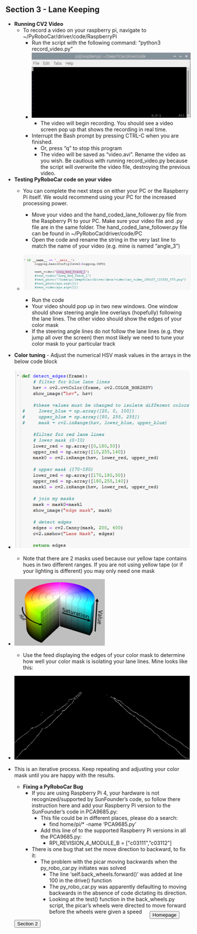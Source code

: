 
## Section 3 - Lane Keeping
  * **Running CV2 Video**
    - To record a video on your raspberry pi, navigate to ~/PyRoboCar/driver/code/RaspberryPi
      - Run the script with the following command: “python3 record_video.py”
      - ![](images/sec3image2.PNG)
        - The video will begin recording.  You should see a video screen pop up that shows the recording in real time.
      - Interrupt the Bash prompt by pressing CTRL-C when you are finished.
        - Or, press “q” to stop this program
        - The video will be saved as “video.avi”.  Rename the video as you wish.  Be cautious with running record_video.py because the script will overwrite the video file, destroying the previous video.
  * **Testing PyRoboCar code on your video**
    - You can complete the next steps on either your PC or the Raspberry Pi itself. We would recommend using your PC for the increased processing power. 
    
	    - Move your video and the hand_coded_lane_follower.py file from the Raspberry Pi to your PC. Make sure your video file and .py file are in the same folder. The hand_coded_lane_follower.py file can be found in ~/PyRoboCar/driver/code/PC
	    - Open the code and rename the string in the very last line to match the name 		of your video (e.g. mine is named “angle_3”)
    - ![](images/sec3image3.PNG)
	    - Run the code
      - Your video should pop up in two new windows.  One window should show steering angle line overlays (hopefully) following the lane lines.  The other video should show the edges of your color mask
      - If the steering angle lines do not follow the lane lines (e.g. they jump all over the screen) then most likely we need to tune your color mask to your particular track
- **Color tuning**
        - Adjust the numerical HSV mask values in the arrays in the below code block
        
- ![](images/sec3image4.PNG)
        
	- Note that there are 2 masks used because our yellow tape contains hues in two different ranges.  If you are not using yellow tape (or if your lighting is different) you may only need one mask
        
- ![](images/sec3image5.PNG)
        
	- Use the feed displaying the edges of your color mask to determine how well your color mask is isolating your lane lines.  Mine looks like this:
        
- ![](images/sec3image6.PNG)
      
- This is an iterative process. Keep repeating and adjusting your color mask until you are happy with the results. 
  * **Fixing a PyRoboCar Bug**
    - If you are using Raspberry Pi 4, your hardware is not recognized/supported by SunFounder’s code, so follow there instruction here and add your Raspberry Pi version to the SunFounder’s code in PCA9685.py:
      -  This file could be in different places, please do a search:
         - find home/pi/* -name ‘PCA9685.py’
       - Add this line of to the supported Raspberry Pi versions in all the PCA9685.py:
         - RPI_REVISION_4_MODULE_B = ["c03111",”c03112”]
    - There is one bug that set the move direction to backward, to fix it:
      - The problem with the picar moving backwards when the py_robo_car.py initiates was solved
        - The line ‘self.back_wheels.forward()’ was added at line 100 in the drive() function
        - The py_robo_car.py was apparently defaulting to moving backwards in the absence of code dictating its direction.
        - Looking at the test() function in the back_wheels.py script, the picar’s wheels were directed to move forward before the wheels were given a speed
  
  <style type="text/css">
#submit {
 background-color: #008080;
 padding: .5em;
 -moz-border-radius: 5px;
 -webkit-border-radius: 5px;
 border-radius: 6px;
 color: #fff;
 align: center;
 font-size: 20px;
 text-decoration: none;
 border: none;
}
#submit:hover {
 border: none;
 background: orange;
 box-shadow: 0px 0px 1px #777;
}
</style>

<form>
<input id='submit' type="BUTTON" value="Section 2" onclick="window.location.href='https://larguncw.github.io/PyRoboCar/pages/section_2'">
</form>

<form>
<input id='submit' style="position: relative; left: 368px; bottom: 45px;" type="BUTTON" value="Homepage" onclick="window.location.href='https://larguncw.github.io/PyRoboCar/'">
</form>

<form>
<input id='submit' style="position: relative; left: 750px; bottom: 93px;" type="BUTTON" value="Section 4" onclick="window.location.href='https://larguncw.github.io/PyRoboCar/pages/section_4'">
</form>
